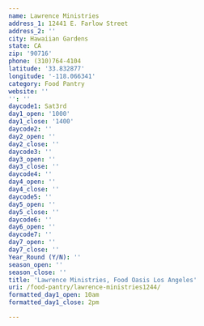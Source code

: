 ```yaml
---
name: Lawrence Ministries
address_1: 12441 E. Farlow Street
address_2: ''
city: Hawaiian Gardens
state: CA
zip: '90716'
phone: (310)764-4104
latitude: '33.832877'
longitude: '-118.066341'
category: Food Pantry
website: ''
'': ''
daycode1: Sat3rd
day1_open: '1000'
day1_close: '1400'
daycode2: ''
day2_open: ''
day2_close: ''
daycode3: ''
day3_open: ''
day3_close: ''
daycode4: ''
day4_open: ''
day4_close: ''
daycode5: ''
day5_open: ''
day5_close: ''
daycode6: ''
day6_open: ''
daycode7: ''
day7_open: ''
day7_close: ''
Year_Round (Y/N): ''
season_open: ''
season_close: ''
title: 'Lawrence Ministries, Food Oasis Los Angeles'
uri: /food-pantry/lawrence-ministries1244/
formatted_day1_open: 10am
formatted_day1_close: 2pm

---
```

